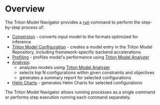 <!--
Copyright (c) 2021-2022, NVIDIA CORPORATION. All rights reserved.

Licensed under the Apache License, Version 2.0 (the "License");
you may not use this file except in compliance with the License.
You may obtain a copy of the License at

    http://www.apache.org/licenses/LICENSE-2.0

Unless required by applicable law or agreed to in writing, software
distributed under the License is distributed on an "AS IS" BASIS,
WITHOUT WARRANTIES OR CONDITIONS OF ANY KIND, either express or implied.
See the License for the specific language governing permissions and
limitations under the License.
-->

# Overview

The Triton Model Navigator provides a [run](run.md) command to perform the step-by-step process of:
- [Conversion](conversion.md) - converts input model to the formats optimized for inference
- [Triton Model Configuration](triton_model_configurator.md) - creates a model entry in the Triton Model Repository, including framework-specific backend accelerations
- [Profiling](profiling.md) - profiles model's performance using [Triton Model Analyzer](https://github.com/triton-inference-server/model_analyzer)
- [Analysis](analysis.md):
    - analyzes models using [Triton Model Analyzer](https://github.com/triton-inference-server/model_analyzer)
    - selects top N configurations within given constraints and objectives
    - generates a summary report for selected configurations
- [Helm Charts](helm_charts.md) - generates Helm Charts for selected configurations

The Triton Model Navigator allows running processes as a single command or performs step execution running each command separately.
